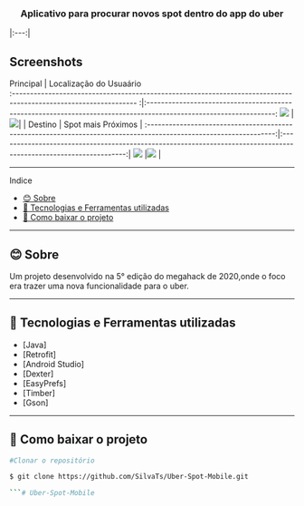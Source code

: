 <h3 align="center">Aplicativo para procurar novos spot dentro do app do uber</h3>

|:---:|

## Screenshots

Principal                                                                                                          |  Localização do Usuaário                                                                                           
:---------------------------------------------------------------------------------------------------------------- :|:-----------------------------------------------------------------------------------------------------------------:
<img src="https://user-images.githubusercontent.com/47439833/99196744-bca3db00-2764-11eb-97bf-b3be58bf778d.png"/>  |  <img src="https://user-images.githubusercontent.com/47439833/99197278-ec081700-2767-11eb-93dd-d7121b8c633b.png"/>|
                                                                                                                                                                                                                                                                                                                                                  |
Destino                                                                                                            | Spot mais Próximos                                                                                                |
:-----------------------------------------------------------------------------------------------------------------:|:-----------------------------------------------------------------------------------------------------------------:|
<img src="https://user-images.githubusercontent.com/47439833/99196760-cdece780-2764-11eb-8e45-716dcb11cacc.png"/>  |<img src="https://user-images.githubusercontent.com/47439833/99196764-d04f4180-2764-11eb-892e-d0b4eab76efd.png"/>  |

---
Indice
- [😊 Sobre](#-sobre)
- [🚀 Tecnologias e Ferramentas utilizadas](#-tecnologias-e-ferramentas-utilizadas)
- [📑 Como baixar o projeto](#-como-baixar-o-projeto)

---

## 😊 Sobre
Um projeto desenvolvido na 5° edição do megahack de 2020,onde o foco era trazer uma nova funcionalidade para o uber.

---

## 🚀 Tecnologias e Ferramentas utilizadas

- [Java]
- [Retrofit]
- [Android Studio]
- [Dexter]
- [EasyPrefs]
- [Timber]
- [Gson]
  
---

## 📑 Como baixar o projeto

  ```bash
  #Clonar o repositório

  $ git clone https://github.com/SilvaTs/Uber-Spot-Mobile.git

  ```# Uber-Spot-Mobile